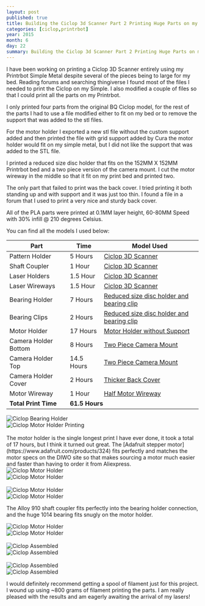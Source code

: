 ```yaml
---
layout: post
published: true
title: Building the Ciclop 3d Scanner Part 2 Printing Huge Parts on my Little Printrbot
categories: [ciclop,printrbot]
year: 2015
month: 6
day: 22
summary: Building the Ciclop 3d Scanner Part 2 Printing Huge Parts on my Little Printrbot
---
```


I have been working on printing a Ciclop 3D Scanner entirely using my Printrbot Simple Metal despite several of the pieces being to large for my bed. Reading forums and searching thingiverse I found most of the files I needed to print the Ciclop on my Simple. I also modified a couple of files so that I could print all the parts on my Printrbot.

I only printed four parts from the original BQ Ciclop model, for the rest of the parts I had to use a file modified either to fit on my bed or to remove the support that was added to the stl files.

For the motor holder I exported a new stl file without the custom support added and then printed the file with grid support added by Cura the motor holder would fit on my simple metal, but I did not like the support that was added to the STL file.  

I printed a reduced size disc holder that fits on the 152MM X 152MM Printrbot bed and a two piece version of the camera mount. I cut the motor wireway in the middle so that it fit on my print bed and printed two.

The only part that failed to print was the back cover.  I tried printing it both standing up and with support and it was just too thin. I found a file in a forum that I used to print a very nice and sturdy back cover.

All of the PLA parts were printed at 0.1MM layer height, 60-80MM Speed with 30% infill @ 210 degrees Celsius.

You can find all the models I used below:

<div class="table-responsive">
  <table class="table table-hover table-bordered table-striped">
    <thead>
      <tr>
        <th>Part</th>
        <th>Time</th>
        <th>Model Used</th>
      </tr>
    </thead>
    <tbody>
      <tr>
        <td>Pattern Holder</td>
        <td>5 Hours</td>
        <td><a href="http://www.thingiverse.com/thing:740357">Ciclop 3D Scanner</a></td>
      </tr>
      <tr>
        <td>Shaft Coupler</td>
        <td>1 Hour</td>
        <td><a href="http://www.thingiverse.com/thing:740357">Ciclop 3D Scanner</a></td>
      </tr>
      <tr>
        <td>Laser Holders</td>
        <td>1.5 Hour</td>
        <td><a href="http://www.thingiverse.com/thing:740357">Ciclop 3D Scanner</a></td>
      </tr>
      <tr>
        <td>Laser Wireways</td>
        <td>1.5 Hour</td>
        <td><a href="http://www.thingiverse.com/thing:740357">Ciclop 3D Scanner</a></td>
      </tr>
      <tr>
        <td>Bearing Holder</td>
        <td>7 Hours</td>
        <td><a href="http://www.thingiverse.com/thing:736815" >Reduced size disc holder and bearing clip</a></td>
      </tr>
      <tr>
        <td>Bearing Clips</td>
        <td>2 Hours</td>
        <td><a href="http://www.thingiverse.com/thing:736815" >Reduced size disc holder and bearing clip</a></td>
      </tr>
      <tr>
        <td>Motor Holder</td>
        <td>17 Hours</td>
        <td><a href="http://www.thingiverse.com/thing:890550">Motor Holder without Support</a></td>
      </tr>
      <tr>
        <td>Camera Holder Bottom</td>
        <td>8 Hours</td>
        <td><a href="http://www.thingiverse.com/thing:818433">Two Piece Camera Mount</a></td>
      </tr>
      <tr>
        <td>Camera Holder Top</td>
        <td>14.5 Hours</td>
        <td><a href="http://www.thingiverse.com/thing:818433">Two Piece Camera Mount</a></td>
      </tr>
      <tr>
        <td>Camera Holder Cover</td>
        <td>2 Hours</td>
        <td><a href="http://www.thingiverse.com/thing:891835">Thicker Back Cover</a></td>
      </tr>
      <tr>
        <td>Motor Wireway</td>
        <td>1 Hour</td>
        <td><a href="http://www.thingiverse.com/thing:892354">Half Motor Wireway</a></td>
      </tr>
      <tr>
        <td><strong>Total Print Time</strong></td>
        <td colspan="2"><strong>61.5 Hours</strong></td>
      </tr>
    </tbody>
  </table>
</div>

<div class="row">
  <div class="col-md-6">
    <img alt="Ciclop Bearing Holder" src="//garthvh.com/assets/img/ciclop/ciclop_bearing_holder.jpg" class="img-responsive img-rounded" />
  </div>
  <div class="col-md-6">
    <img alt="Ciclop Motor Holder Printing" src="//garthvh.com/assets/img/ciclop/ciclop_motor_holder_printing.jpg" class="img-responsive img-rounded" />
  </div>
</div>
<br/>
The motor holder is the single longest print I have ever done, it took a total of 17 hours, but I think it turned out great. The [Adafruit stepper motor](https://www.adafruit.com/products/324) fits perfectly and matches the motor specs on the DIWO site so that makes sourcing a motor much easier and faster than having to order it from Aliexpress.

<div class="row">
  <div class="col-md-6">
    <img alt="Ciclop Motor Holder" src="//garthvh.com/assets/img/ciclop/ciclop_motor_holder_1.jpg" class="img-responsive img-rounded" />
  </div>
  <div class="col-md-6">
    <img alt="Ciclop Motor Holder" src="//garthvh.com/assets/img/ciclop/ciclop_motor_holder_2.jpg" class="img-responsive img-rounded" />
  </div>
</div>
<br/>
<div class="row">
  <div class="col-md-6">
    <img alt="Ciclop Motor Holder" src="//garthvh.com/assets/img/ciclop/ciclop_motor_holder_3.jpg" class="img-responsive img-rounded" />
  </div>
  <div class="col-md-6">
    <img alt="Ciclop Motor Holder" src="//garthvh.com/assets/img/ciclop/ciclop_motor_holder_with_motor_2.jpg" class="img-responsive img-rounded" />
  </div>
</div>

The Alloy 910 shaft coupler fits perfectly into the bearing holder connection, and the huge 1014 bearing fits snugly on the motor holder.

<div class="row">
  <div class="col-md-6">
    <img alt="Ciclop Motor Holder" src="//garthvh.com/assets/img/ciclop/ciclop_motor_holder_with_motor_1.jpg" class="img-responsive img-rounded" />
  </div>
  <div class="col-md-6">
    <img alt="Ciclop Motor Holder" src="//garthvh.com/assets/img/ciclop/ciclop_motor_holder_with_motor_3.jpg" class="img-responsive img-rounded" />
  </div>
</div>
<br/>
<div class="row">
  <div class="col-md-6">
    <img alt="Ciclop Assembled" src="//garthvh.com/assets/img/ciclop/ciclop_camera_holder_with_cover.jpg" class="img-responsive img-rounded" />
  </div>
  <div class="col-md-6">
    <img alt="Ciclop Assembled" src="//garthvh.com/assets/img/ciclop/ciclop_back_cover_printing.jpg" class="img-responsive img-rounded" />
  </div>
</div>
<br/>
<div class="row">
  <div class="col-md-12">
    <img alt="Ciclop Assembled" src="//garthvh.com/assets/img/ciclop/ciclop_assembled_1.jpg" class="img-responsive img-rounded" />
    <br/>
  </div>
  <div class="col-md-12">
    <img alt="Ciclop Assembled" src="//garthvh.com/assets/img/ciclop/ciclop_assembled_2.jpg" class="img-responsive img-rounded" />
  </div>
</div>

I would definitely recommend getting a spool of filament just for this project.  I wound up using ~800 grams of filament printing the parts. I am really pleased with the results and am eagerly awaiting the arrival of my lasers!
